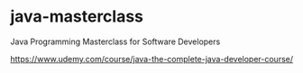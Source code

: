 # java-masterclass
Java Programming Masterclass for Software Developers

https://www.udemy.com/course/java-the-complete-java-developer-course/
